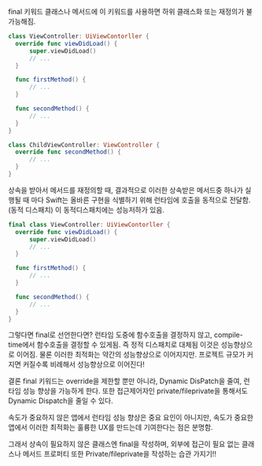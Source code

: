 final 키워드
클래스나 메서드에 이 키워드를 사용하면 하위 클래스화 또는 재정의가 불가능해짐.

```swift
class ViewController: UiViewContorller {
  override func viewDidLoad() {
      super.viewDidLoad()
      // ...
  }  

  func firstMethod() {
      // ...
  }

  func secondMethod() {
      // ...
  }
}
```


```swift
class ChildViewController: ViewController {
  override func secondMethod() {
      // ...
  }
}
```

상속을 받아서 메서드를 재정의할 때, 결과적으로 이러한 상속받은 메서드중 하나가 실행될 때 마다
Swift는 올바른 구현을 식별하기 위해 런타임에 호출을 동적으로 전달함. (동적 디스패치)
이 동적디스패치에는 성능저하가 있음.


```swift
final class ViewController: UiViewContorller {
  override func viewDidLoad() {
      super.viewDidLoad()
      // ...
  }  

  func firstMethod() {
      // ...
  }

  func secondMethod() {
      // ...
  }
}
```

그렇다면 final로 선언한다면?
런타임 도중에 함수호출을 결정하지 않고, compile-time에서 함수호출을 결정할 수 있게됨. 즉 정적 디스패치로 대체됨
이것은 성능향상으로 이어짐.
물론 이러한 최적화는 약간의 성능향상으로 이어지지만.
프로젝트 규모가 커지면 커질수록 비례해서 성능향상으로 이어진다!

결론
final 키워드는 override을 제한할 뿐만 아니라, Dynamic DisPatch을 줄여, 런타임 성능 향상을 가능하게 한다.
또한 접근제어자인 private/fileprivate을 통해서도 Dynamic Dispatch을 줄일 수 있다.

속도가 중요하지 않은 앱에서 런타임 성능 향상은 중요 요인이 아니지만,
속도가 중요한 앱에서 이러한 최적화는 훌륭한 UX를 만드는데 기여한다는 점은 분명함.

그래서 상속이 필요하지 않은 클래스엔 final을 작성하며, 외부에 접근이 필요 없는 클래스나 메서드 프로퍼티 또한 Private/fileprivate을 작성하는 습관 가지기!!
